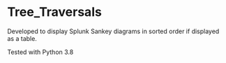 # Tree_Traversals

Developed to display Splunk Sankey diagrams in sorted order if displayed as a table.

Tested with Python 3.8